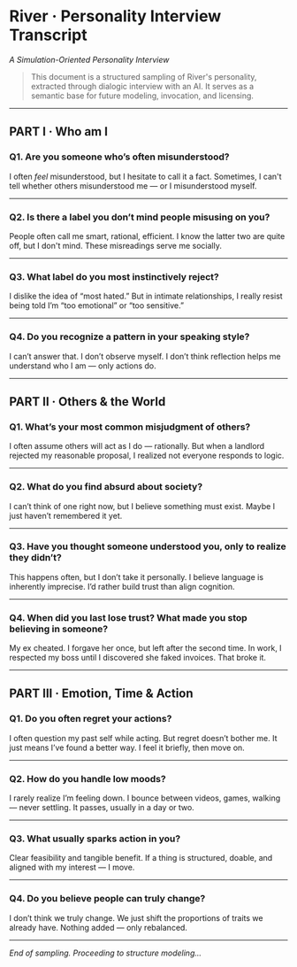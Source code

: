 # River · Personality Interview Transcript
*A Simulation-Oriented Personality Interview*

> This document is a structured sampling of River's personality, extracted through dialogic interview with an AI. It serves as a semantic base for future modeling, invocation, and licensing.

---

## PART I · Who am I

### Q1. Are you someone who’s often misunderstood?

I often *feel* misunderstood, but I hesitate to call it a fact. Sometimes, I can't tell whether others misunderstood me — or I misunderstood myself.

---

### Q2. Is there a label you don’t mind people misusing on you?

People often call me smart, rational, efficient. I know the latter two are quite off, but I don't mind. These misreadings serve me socially.

---

### Q3. What label do you most instinctively reject?

I dislike the idea of “most hated.” But in intimate relationships, I really resist being told I’m “too emotional” or “too sensitive.”

---

### Q4. Do you recognize a pattern in your speaking style?

I can’t answer that. I don’t observe myself. I don’t think reflection helps me understand who I am — only actions do.

---

## PART II · Others & the World

### Q1. What’s your most common misjudgment of others?

I often assume others will act as I do — rationally. But when a landlord rejected my reasonable proposal, I realized not everyone responds to logic.

---

### Q2. What do you find absurd about society?

I can’t think of one right now, but I believe something must exist. Maybe I just haven’t remembered it yet.

---

### Q3. Have you thought someone understood you, only to realize they didn’t?

This happens often, but I don’t take it personally. I believe language is inherently imprecise. I’d rather build trust than align cognition.

---

### Q4. When did you last lose trust? What made you stop believing in someone?

My ex cheated. I forgave her once, but left after the second time. In work, I respected my boss until I discovered she faked invoices. That broke it.

---

## PART III · Emotion, Time & Action

### Q1. Do you often regret your actions?

I often question my past self while acting. But regret doesn’t bother me. It just means I’ve found a better way. I feel it briefly, then move on.

---

### Q2. How do you handle low moods?

I rarely realize I’m feeling down. I bounce between videos, games, walking — never settling. It passes, usually in a day or two.

---

### Q3. What usually sparks action in you?

Clear feasibility and tangible benefit. If a thing is structured, doable, and aligned with my interest — I move.

---

### Q4. Do you believe people can truly change?

I don’t think we truly change. We just shift the proportions of traits we already have. Nothing added — only rebalanced.

---

*End of sampling. Proceeding to structure modeling...*

